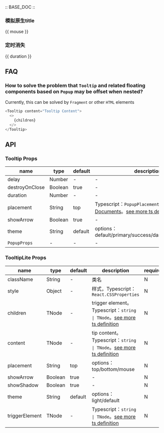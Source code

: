 :: BASE_DOC ::

### 模拟原生title

{{ mouse }}

### 定时消失

{{ duration }}

## FAQ

### How to solve the problem that `Tooltip` and related floating components based on `Popup` may be offset when nested?

Currently, this can be solved by `Fragment` or other `HTML` elements

```js
<Tooltip content="Tooltip Content">
  <>
    {children}
  </>
</Tooltip>
```

## API
### Tooltip Props

name | type | default | description | required
-- | -- | -- | -- | --
delay | Number | - | \- | N
destroyOnClose | Boolean | true | \- | N
duration | Number | - | \- | N
placement | String | top | Typescript：`PopupPlacement`，[Popup API Documents](./popup?tab=api)。[see more ts definition](https://github.com/Tencent/tdesign-react/blob/develop/src/tooltip/type.ts) | N
showArrow | Boolean | true | \- | N
theme | String | default | options：default/primary/success/danger/warning/light | N
`PopupProps` | \- | - | \- | N

### TooltipLite Props

name | type | default | description | required
-- | -- | -- | -- | --
className | String | - | 类名 | N
style | Object | - | 样式，Typescript：`React.CSSProperties` | N
children | TNode | - | trigger element。Typescript：`string \| TNode`。[see more ts definition](https://github.com/Tencent/tdesign-react/blob/develop/src/common.ts) | N
content | TNode | - | tip content。Typescript：`string \| TNode`。[see more ts definition](https://github.com/Tencent/tdesign-react/blob/develop/src/common.ts) | N
placement | String | top | options：top/bottom/mouse | N
showArrow | Boolean | true | \- | N
showShadow | Boolean | true | \- | N
theme | String | default | options：light/default | N
triggerElement | TNode | - | Typescript：`string \| TNode`。[see more ts definition](https://github.com/Tencent/tdesign-react/blob/develop/src/common.ts) | N
